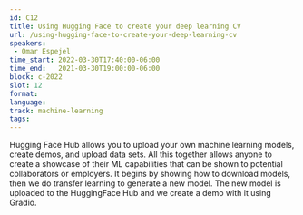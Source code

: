 ```yaml
---
id: C12
title: Using Hugging Face to create your deep learning CV
url: /using-hugging-face-to-create-your-deep-learning-cv
speakers:
 - Omar Espejel
time_start: 2022-03-30T17:40:00-06:00
time_end:   2021-03-30T19:00:00-06:00
block: c-2022
slot: 12
format: 
language: 
track: machine-learning
tags:
---
```


Hugging Face Hub allows you to upload your own machine learning models, create demos, and upload data sets. All this together allows anyone to create a showcase of their ML capabilities that can be shown to potential collaborators or employers. It begins by showing how to download models, then we do transfer learning to generate a new model. The new model is uploaded to the HuggingFace Hub and we create a demo with it using Gradio.

